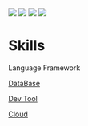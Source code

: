 
<img src="https://capsule-render.vercel.app/api?type=Slice&color=auto&height=180&section=header&text=Hello%20World!&fontSize=50&rotate=10"/>


<img src="https://img.shields.io/badge/JAVA-3178C6?style=for-the-badge&logo=java&logoColor=white"/>
<img src="https://img.shields.io/badge/JavaScript-F7DF1E?style=flat&logo=javascript&logoColor=white"/>
<img src="https://img.shields.io/badge/JavaScript-F7DF1E?style=flat&logo=javascript&logoColor=white"/>

# Skills
Language
Framework

[DataBase](https://www.notion.so/DataBase-5145c47a2fbb4017b6bc530add6c7123?pvs=21)

[Dev Tool](https://www.notion.so/Dev-Tool-d2a25f5db8104c639a2b9f557ced9ad1?pvs=21)

[Cloud](https://www.notion.so/Cloud-531fc8bc65e74b07b25884e7b6b5ecd1?pvs=21)
 




<!--
**jinee11/jinee11** is a ✨ _special_ ✨ repository because its `README.md` (this file) appears on your GitHub profile.

Here are some ideas to get you started:

- 🔭 I’m currently working on ...
- 🌱 I’m currently learning ...
- 👯 I’m looking to collaborate on ...
- 🤔 I’m looking for help with ...
- 💬 Ask me about ...
- 📫 How to reach me: ...
- 😄 Pronouns: ...
- ⚡ Fun fact: ...
-->
